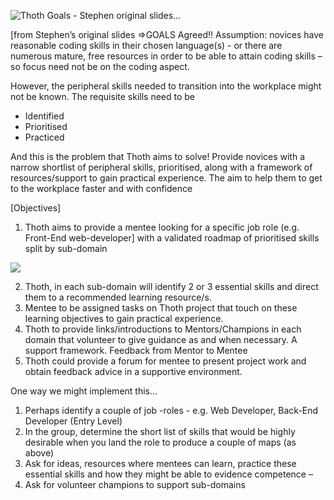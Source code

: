  
![Thoth Goals - Stephen original slides...](file:///C:\Users\leste\Desktop\thothGoals.png)


[from Stephen’s original slides =>GOALS Agreed!! 
Assumption: novices have reasonable coding skills in their chosen language(s) - or there are numerous mature, free resources in order to be able to attain coding skills – so focus need not be on the coding aspect.

However, the peripheral skills needed to transition into the workplace might not be known.  The requisite skills need to be 

* Identified
* Prioritised
* Practiced 


And this is the problem that Thoth aims to solve!
Provide novices with a narrow shortlist of peripheral skills, prioritised, along with a framework of resources/support to gain practical experience. The aim to help them to get to the workplace faster and with confidence 

[Objectives]
1. Thoth aims to provide a mentee looking for a specific job role (e.g. Front-End web-developer] with a validated roadmap of prioritised skills split by  sub-domain 

![](file:///C:\Users\leste\Desktop\thothmap.png)


2. Thoth, in each sub-domain will identify 2 or 3 essential skills and direct them to a recommended learning resource/s.
3. Mentee to be assigned tasks on Thoth project that touch on these learning objectives to gain practical experience.
4. Thoth to provide links/introductions to Mentors/Champions in each domain that volunteer to give guidance as and when necessary. A support framework. Feedback from Mentor to Mentee
5. Thoth could provide a forum for mentee to present project work and obtain feedback advice in a supportive environment.


One way we might implement this…

1. Perhaps identify a couple of job -roles - e.g. Web Developer, Back-End Developer (Entry Level)
2. In the group, determine the short list of skills that would be highly desirable when you land the role to produce a couple of maps (as above)
3. Ask for ideas, resources where mentees can learn, practice these essential skills and how they might be able to evidence competence –
4. Ask for volunteer champions to support sub-domains

